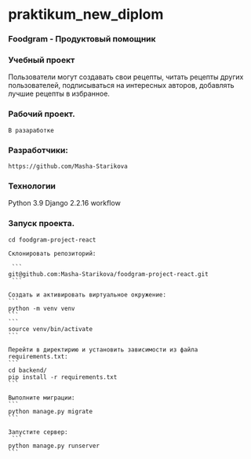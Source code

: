 # praktikum_new_diplom
### Foodgram - Продуктовый помощник

### Учебный проект
Пользователи могут создавать свои рецепты, читать рецепты других пользователей, подписываться на интересных авторов, добавлять лучшие рецепты в избранное.

### Рабочий проект.

```
В разаработке
```

### Разработчики:
```
https://github.com/Masha-Starikova
```

### Технологии
Python 3.9
Django 2.2.16
workflow

### Запуск проекта.

```
cd foodgram-project-react
```

    Склонировать репозиторий:

     ```
    git@github.com:Masha-Starikova/foodgram-project-react.git
     ```

    Cоздать и активировать виртуальное окружение:
    ```
    python -m venv venv
    ```
    ```
    source venv/bin/activate
    ```
    
    Перейти в директирию и установить зависимости из файла requirements.txt:
    ```
    cd backend/
    pip install -r requirements.txt
    ```

    Выполните миграции:
    ```
    python manage.py migrate
    ```

    Запустите сервер:
     ```
    python manage.py runserver
    ```